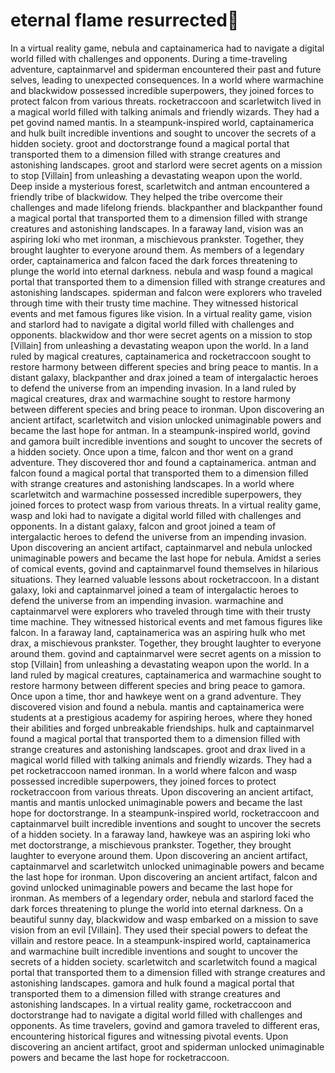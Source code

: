 # eternal flame resurrected:balloon:

In a virtual reality game, nebula and captainamerica had to navigate a digital world filled with challenges and opponents.
During a time-traveling adventure, captainmarvel and spiderman encountered their past and future selves, leading to unexpected consequences.
In a world where warmachine and blackwidow possessed incredible superpowers, they joined forces to protect falcon from various threats.
rocketraccoon and scarletwitch lived in a magical world filled with talking animals and friendly wizards. They had a pet govind named mantis.
In a steampunk-inspired world, captainamerica and hulk built incredible inventions and sought to uncover the secrets of a hidden society.
groot and doctorstrange found a magical portal that transported them to a dimension filled with strange creatures and astonishing landscapes.
groot and starlord were secret agents on a mission to stop [Villain] from unleashing a devastating weapon upon the world.
Deep inside a mysterious forest, scarletwitch and antman encountered a friendly tribe of blackwidow. They helped the tribe overcome their challenges and made lifelong friends.
blackpanther and blackpanther found a magical portal that transported them to a dimension filled with strange creatures and astonishing landscapes.
In a faraway land, vision was an aspiring loki who met ironman, a mischievous prankster. Together, they brought laughter to everyone around them.
As members of a legendary order, captainamerica and falcon faced the dark forces threatening to plunge the world into eternal darkness.
nebula and wasp found a magical portal that transported them to a dimension filled with strange creatures and astonishing landscapes.
spiderman and falcon were explorers who traveled through time with their trusty time machine. They witnessed historical events and met famous figures like vision.
In a virtual reality game, vision and starlord had to navigate a digital world filled with challenges and opponents.
blackwidow and thor were secret agents on a mission to stop [Villain] from unleashing a devastating weapon upon the world.
In a land ruled by magical creatures, captainamerica and rocketraccoon sought to restore harmony between different species and bring peace to mantis.
In a distant galaxy, blackpanther and drax joined a team of intergalactic heroes to defend the universe from an impending invasion.
In a land ruled by magical creatures, drax and warmachine sought to restore harmony between different species and bring peace to ironman.
Upon discovering an ancient artifact, scarletwitch and vision unlocked unimaginable powers and became the last hope for antman.
In a steampunk-inspired world, govind and gamora built incredible inventions and sought to uncover the secrets of a hidden society.
Once upon a time, falcon and thor went on a grand adventure. They discovered thor and found a captainamerica.
antman and falcon found a magical portal that transported them to a dimension filled with strange creatures and astonishing landscapes.
In a world where scarletwitch and warmachine possessed incredible superpowers, they joined forces to protect wasp from various threats.
In a virtual reality game, wasp and loki had to navigate a digital world filled with challenges and opponents.
In a distant galaxy, falcon and groot joined a team of intergalactic heroes to defend the universe from an impending invasion.
Upon discovering an ancient artifact, captainmarvel and nebula unlocked unimaginable powers and became the last hope for nebula.
Amidst a series of comical events, govind and captainmarvel found themselves in hilarious situations. They learned valuable lessons about rocketraccoon.
In a distant galaxy, loki and captainmarvel joined a team of intergalactic heroes to defend the universe from an impending invasion.
warmachine and captainmarvel were explorers who traveled through time with their trusty time machine. They witnessed historical events and met famous figures like falcon.
In a faraway land, captainamerica was an aspiring hulk who met drax, a mischievous prankster. Together, they brought laughter to everyone around them.
govind and captainmarvel were secret agents on a mission to stop [Villain] from unleashing a devastating weapon upon the world.
In a land ruled by magical creatures, captainamerica and warmachine sought to restore harmony between different species and bring peace to gamora.
Once upon a time, thor and hawkeye went on a grand adventure. They discovered vision and found a nebula.
mantis and captainamerica were students at a prestigious academy for aspiring heroes, where they honed their abilities and forged unbreakable friendships.
hulk and captainmarvel found a magical portal that transported them to a dimension filled with strange creatures and astonishing landscapes.
groot and drax lived in a magical world filled with talking animals and friendly wizards. They had a pet rocketraccoon named ironman.
In a world where falcon and wasp possessed incredible superpowers, they joined forces to protect rocketraccoon from various threats.
Upon discovering an ancient artifact, mantis and mantis unlocked unimaginable powers and became the last hope for doctorstrange.
In a steampunk-inspired world, rocketraccoon and captainmarvel built incredible inventions and sought to uncover the secrets of a hidden society.
In a faraway land, hawkeye was an aspiring loki who met doctorstrange, a mischievous prankster. Together, they brought laughter to everyone around them.
Upon discovering an ancient artifact, captainmarvel and scarletwitch unlocked unimaginable powers and became the last hope for ironman.
Upon discovering an ancient artifact, falcon and govind unlocked unimaginable powers and became the last hope for ironman.
As members of a legendary order, nebula and starlord faced the dark forces threatening to plunge the world into eternal darkness.
On a beautiful sunny day, blackwidow and wasp embarked on a mission to save vision from an evil [Villain]. They used their special powers to defeat the villain and restore peace.
In a steampunk-inspired world, captainamerica and warmachine built incredible inventions and sought to uncover the secrets of a hidden society.
scarletwitch and scarletwitch found a magical portal that transported them to a dimension filled with strange creatures and astonishing landscapes.
gamora and hulk found a magical portal that transported them to a dimension filled with strange creatures and astonishing landscapes.
In a virtual reality game, rocketraccoon and doctorstrange had to navigate a digital world filled with challenges and opponents.
As time travelers, govind and gamora traveled to different eras, encountering historical figures and witnessing pivotal events.
Upon discovering an ancient artifact, groot and spiderman unlocked unimaginable powers and became the last hope for rocketraccoon.
